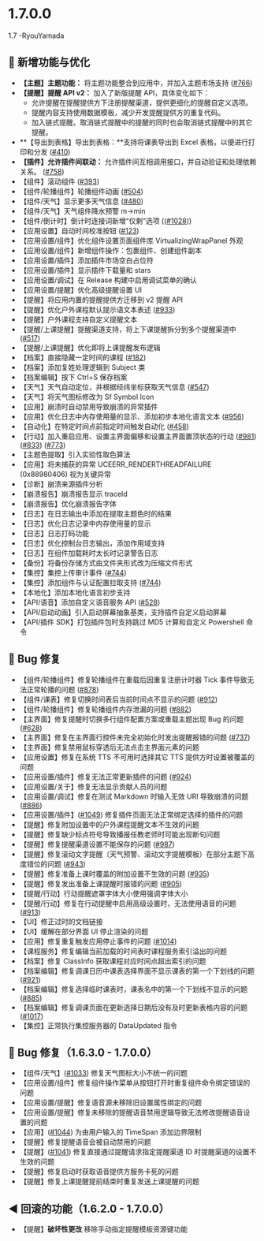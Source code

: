 # 1.7.0.0

1.7 -RyouYamada

## 🚀 新增功能与优化

- **【主题】主题功能：** 将主题功能整合到应用中，并加入主题市场支持 ([#766](https://github.com/ClassIsland/ClassIsland/issues/766))
- **【提醒】提醒 API v2：** 加入了新版提醒 API，具体变化如下：
    - 允许提醒在提醒提供方下注册提醒渠道，提供更细化的提醒自定义选项。
    - 提醒内容支持使用数据模板，减少开发提醒提供方的重复代码。
    - 加入链式提醒。取消链式提醒中的提醒的同时也会取消链式提醒中的其它提醒。
- **【导出到表格】导出到表格：**支持将课表导出到 Excel 表格，以便进行打印和分发 ([#410](https://github.com/ClassIsland/ClassIsland/issues/410))
- **【插件】允许插件间联动：** 允许插件间互相调用接口，并自动验证和处理依赖关系。 ([#758](https://github.com/ClassIsland/ClassIsland/issues/758))
- 【组件】滚动组件 ([#393](https://github.com/ClassIsland/ClassIsland/issues/393))
- 【组件/轮播组件】轮播组件动画 ([#504](https://github.com/ClassIsland/ClassIsland/issues/504))
- 【组件/天气】显示更多天气信息 ([#480](https://github.com/ClassIsland/ClassIsland/issues/480))
- 【组件/天气】天气组件降水预警 m->min
- 【组件/倒计时】倒计时连接词新增“仅剩”选项 (([#1028](https://github.com/ClassIsland/ClassIsland/issues/1028)))
- 【应用设置】自动时间校准按钮 ([#123](https://github.com/ClassIsland/ClassIsland/issues/123))
- 【应用设置/组件】优化组件设置页面组件库 VirtualizingWrapPanel 外观
- 【应用设置/组件】新增组件操作：包裹组件、创建组件副本
- 【应用设置/插件】添加插件市场空白占位符
- 【应用设置/插件】显示插件下载量和 stars
- 【应用设置/调试】在 Release 构建中启用调试菜单的确认
- 【应用设置/提醒】优化高级提醒设置 UI
- 【提醒】将应用内置的提醒提供方迁移到 v2 提醒 API
- 【提醒】优化户外课程默认提示语文本表述 ([#933](https://github.com/ClassIsland/ClassIsland/issues/933))
- 【提醒】户外课程支持自定义提醒文本
- 【提醒/上课提醒】提醒渠道支持，将上下课提醒拆分到多个提醒渠道中 ([#517](https://github.com/ClassIsland/ClassIsland/issues/517))
- 【提醒/上课提醒】优化即将上课提醒发布逻辑
- 【档案】直接隐藏一定时间的课程 ([#182](https://github.com/ClassIsland/ClassIsland/issues/182))
- 【档案】添加复姓处理逻辑到 Subject 类
- 【档案编辑】按下 Ctrl+S 保存档案
- 【天气】天气自动定位，并根据经纬坐标获取天气信息 ([#547](https://github.com/ClassIsland/ClassIsland/issues/547))
- 【天气】将天气图标修改为 Sf Symbol Icon
- 【应用】崩溃时自动禁用导致崩溃的异常插件
- 【应用】优化日志中内存使用量的显示、添加初步本地化语言文本 ([#956](https://github.com/ClassIsland/ClassIsland/issues/956))
- 【自动化】在特定时间点前指定时间触发自动化 ([#458](https://github.com/ClassIsland/ClassIsland/issues/458))
- 【行动】加入重启应用、设置主界面偏移和设置主界面置顶状态的行动 ([#981](https://github.com/ClassIsland/ClassIsland/issues/981)) ([#833](https://github.com/ClassIsland/ClassIsland/issues/833)) ([#773](https://github.com/ClassIsland/ClassIsland/issues/773))
- 【主题色提取】引入实验性取色算法
- 【应用】将未捕获的异常 UCEERR_RENDERTHREADFAILURE (0x88980406) 视为关键异常
- 【诊断】崩溃来源插件分析
- 【崩溃报告】崩溃报告显示 traceId
- 【崩溃报告】优化崩溃报告字体
- 【日志】在日志输出中添加在提取主题色时的结果
- 【日志】优化日志记录中内存使用量的显示
- 【日志】日志打码功能
- 【日志】优化控制台日志输出，添加作用域支持
- 【日志】在组件加载耗时太长时记录警告日志
- 【备份】将备份存储方式由文件夹形式改为压缩文件形式
- 【集控】集控上传审计事件 ([#744](https://github.com/ClassIsland/ClassIsland/issues/744))
- 【集控】添加组件与认证配置拉取支持 ([#744](https://github.com/ClassIsland/ClassIsland/issues/744))
- 【本地化】添加本地化语言初步支持
- 【API/语音】添加自定义语音服务 API ([#528](https://github.com/ClassIsland/ClassIsland/issues/528))
- 【API/启动动画】引入启动屏幕抽象基类，支持插件自定义启动屏幕
- 【API/插件 SDK】打包插件包时支持跳过 MD5 计算和自定义 Powershell 命令

## 🐛 Bug 修复

- 【组件/轮播组件】修复轮播组件在重载后因重复注册计时器 Tick 事件导致无法正常轮播的问题 ([#878](https://github.com/ClassIsland/ClassIsland/issues/878))
- 【组件/课表】修复切换时间表后当前时间点不显示的问题 ([#912](https://github.com/ClassIsland/ClassIsland/issues/912))
- 【组件/轮播组件】修复轮播组件内存泄漏的问题 ([#882](https://github.com/ClassIsland/ClassIsland/issues/882))
- 【主界面】修复提醒时切换多行组件配置方案或重载主题出现 Bug 的问题 ([#628](https://github.com/ClassIsland/ClassIsland/issues/628))
- 【主界面】修复在主界面行控件未完全初始化时发出提醒报错的问题 ([#737](https://github.com/ClassIsland/ClassIsland/issues/737))
- 【主界面】修复禁用鼠标穿透后无法点击主界面元素的问题
- 【应用设置】修复在系统 TTS 不可用时选择其它 TTS 提供方时设置被覆盖的问题
- 【应用设置/插件】修复无法正常更新插件的问题 ([#924](https://github.com/ClassIsland/ClassIsland/issues/924))
- 【应用设置/关于】修复无法显示贡献人员的问题
- 【应用设置/调试】修复在测试 Markdown 时输入无效 URI 导致崩溃的问题 ([#886](https://github.com/ClassIsland/ClassIsland/issues/886))
- 【应用设置/插件】([#1049](https://github.com/ClassIsland/ClassIsland/issues/1049)) 修复插件页面无法正常绑定选择的插件的问题
- 【提醒】修复附加设置中的户外课程提醒文本不生效的问题
- 【提醒】修复缺少标点符号导致播报任教老师时可能出现断句问题
- 【提醒】修复提醒渠道设置不能保存的问题 ([#987](https://github.com/ClassIsland/ClassIsland/issues/987))
- 【提醒】修复滚动文字提醒（天气预警、滚动文字提醒模板）在部分主题下高度错位的问题  ([#943](https://github.com/ClassIsland/ClassIsland/issues/943))
- 【提醒】修复准备上课时覆盖的附加设置不生效的问题 ([#935](https://github.com/ClassIsland/ClassIsland/issues/935))
- 【提醒】修复发出准备上课提醒时报错的问题 ([#905](https://github.com/ClassIsland/ClassIsland/issues/905))
- 【提醒/行动】行动提醒遮罩字体大小使用强调字体大小
- 【提醒/行动】修复在行动提醒中启用高级设置时，无法使用语音的问题 ([#913](https://github.com/ClassIsland/ClassIsland/issues/913)) 
- 【UI】修正过时的文档链接
- 【UI】缓解在部分界面 UI 停止渲染的问题
- 【应用】修复重复触发应用停止事件的问题 ([#1014](https://github.com/ClassIsland/ClassIsland/issues/1014))
- 【课程服务】修复编辑当前加载的时间表时课程服务索引溢出的问题
- 【档案】修复 ClassInfo 获取课程对应时间点超出索引的问题
- 【档案编辑】修复调课日历中课表选择界面不显示课表的第一个下划线的问题 ([#921](https://github.com/ClassIsland/ClassIsland/issues/921))
- 【档案编辑】修复选择临时课表时，课表名中的第一个下划线不显示的问题 ([#885](https://github.com/ClassIsland/ClassIsland/issues/885)) 
- 【档案编辑】修复调课页面在更新选择日期后没有及时更新表格内容的问题 ([#1017](https://github.com/ClassIsland/ClassIsland/issues/1017))
- 【集控】正常执行集控服务器的 DataUpdated 指令

## 🐛 Bug 修复（1.6.3.0 - 1.7.0.0）

- 【组件/天气】([#1033](https://github.com/ClassIsland/ClassIsland/issues/1033)) 修复天气图标大小不统一的问题
- 【应用设置/组件】修复组件操作菜单从按钮打开时重复组件命令绑定错误的问题
- 【应用设置/提醒】修复语音源未移除旧设置属性绑定的问题
- 【应用设置/提醒】修复未移除的提醒语音禁用逻辑导致无法修改提醒语音设置的问题
- 【应用】([#1044](https://github.com/ClassIsland/ClassIsland/issues/1044)) 为由用户输入的 TimeSpan 添加边界限制
- 【提醒】修复提醒语音会被自动禁用的问题
- 【提醒】([#1041](https://github.com/ClassIsland/ClassIsland/issues/1041)) 修复直接通过提醒请求指定提醒渠道 ID 时提醒渠道的设置不生效的问题
- 【提醒】修复启动时获取语音提供方服务卡死的问题
- 【提醒】修复上课提醒提前结束时重复发送上课提醒的问题

## ◀️ 回滚的功能（1.6.2.0 - 1.7.0.0）

- 【提醒】**破坏性更改** 移除手动指定提醒模板资源键功能
